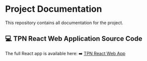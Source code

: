 # Project Documentation
This repository contains all documentation for the project.  

## 💻 TPN React Web Application Source Code
The full React app is available here: 
➡️ [TPN React Web App](https://github.com/sanafatima24/TPNConnect_Website_Prototype_With_ChatAI.git)
